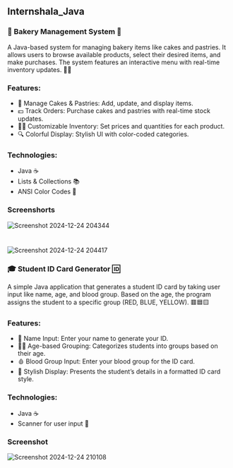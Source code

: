 ## Internshala_Java
### 🍰 Bakery Management System 🍞
A Java-based system for managing bakery items like cakes and pastries. It allows users to browse available products, select their desired items, and make purchases. The system features an interactive menu with real-time inventory updates. 🍰🎂

### Features:
* 🍰 Manage Cakes & Pastries: Add, update, and display items.
* 💵 Track Orders: Purchase cakes and pastries with real-time stock updates.
* 🧑‍🍳 Customizable Inventory: Set prices and quantities for each product.
* 🔍 Colorful Display: Stylish UI with color-coded categories.
### Technologies:
* Java ☕
* Lists & Collections 📚
* ANSI Color Codes 🌈
### Screenshorts
![Screenshot 2024-12-24 204344](https://github.com/user-attachments/assets/453dfb14-cbdd-4755-93af-5d35c5dbb7af)
#
![Screenshot 2024-12-24 204417](https://github.com/user-attachments/assets/9024c871-b319-41cb-959c-18ea977c4990)
### 🎓 Student ID Card Generator 🆔
A simple Java application that generates a student ID card by taking user input like name, age, and blood group. Based on the age, the program assigns the student to a specific group (RED, BLUE, YELLOW). 🟥🟦🟨

### Features:
* 👤 Name Input: Enter your name to generate your ID.
* 🧑‍🎓 Age-based Grouping: Categorizes students into groups based on their age.
* 🩸 Blood Group Input: Enter your blood group for the ID card.
* 🎨 Stylish Display: Presents the student’s details in a formatted ID card style.
### Technologies:
* Java ☕
* Scanner for user input 📜
 ### Screenshot
![Screenshot 2024-12-24 210108](https://github.com/user-attachments/assets/b515b5e4-cf55-4138-9296-0d54f67f82db)
